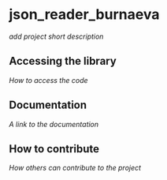 # json_reader_burnaeva

*add project short description*

## Accessing the library

*How to access the code*

## Documentation

*A link to the documentation*

## How to contribute

*How others can contribute to the project*